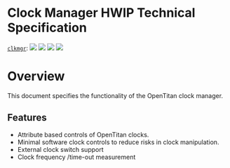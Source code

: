 # Clock Manager HWIP Technical Specification

[`clkmgr`](https://reports.opentitan.org/hw/top_englishbreakfast/ip_autogen/clkmgr/dv/latest/report.html):
![](https://dashboards.lowrisc.org/badges/dv/clkmgr/test.svg)
![](https://dashboards.lowrisc.org/badges/dv/clkmgr/passing.svg)
![](https://dashboards.lowrisc.org/badges/dv/clkmgr/functional.svg)
![](https://dashboards.lowrisc.org/badges/dv/clkmgr/code.svg)

# Overview

This document specifies the functionality of the OpenTitan clock manager.

## Features

- Attribute based controls of OpenTitan clocks.
- Minimal software clock controls to reduce risks in clock manipulation.
- External clock switch support
- Clock frequency /time-out measurement
